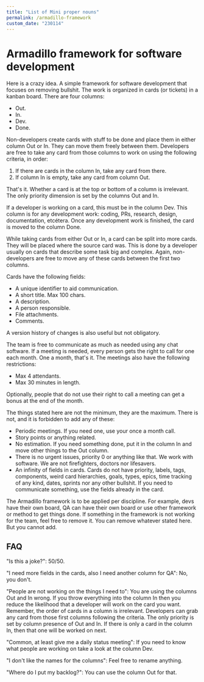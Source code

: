 ```yaml
---
title: "List of Mini proper nouns"
permalink: /armadillo-framework
custom_date: "230114"
---
```


# Armadillo framework for software development

Here is a crazy idea. A simple framework for software development that focuses on removing bullshit. The work is organized in cards (or tickets) in a kanban board. There are four columns:

- Out.
- In.
- Dev.
- Done.

Non-developers create cards with stuff to be done and place them in either column Out or In. They can move them freely between them. Developers are free to take any card from those columns to work on using the following criteria, in order:

1. If there are cards in the column In, take any card from there.
2. If column In is empty, take any card from column Out.

That's it. Whether a card is at the top or bottom of a column is irrelevant. The only priority dimension is set by the columns Out and In.

If a developer is working on a card, this must be in the column Dev. This column is for any development work: coding, PRs, research, design, documentation, etcétera. Once any development work is finished, the card is moved to the column Done.

While taking cards from either Out or In, a card can be split into more cards. They will be placed where the source card was. This is done by a developer usually on cards that describe some task big and complex. Again, non-developers are free to move any of these cards between the first two columns.

Cards have the following fields:

- A unique identifier to aid communication.
- A short title. Max 100 chars.
- A description.
- A person responsible.
- File attachments.
- Comments.

A version history of changes is also useful but not obligatory.

The team is free to communicate as much as needed using any chat software. If a meeting is needed, every person gets the right to call for one each month. One a month, that's it. The meetings also have the following restrictions:

- Max 4 attendants.
- Max 30 minutes in length.

Optionally, people that do not use their right to call a meeting can get a bonus at the end of the month.

The things stated here are not the minimum, they are the maximum. There is not, and it is forbidden to add any of these:

- Periodic meetings. If you need one, use your once a month call.
- Story points or anything related.
- No estimation. If you need something done, put it in the column In and move other things to the Out column.
- There is no urgent issues, priority 0 or anything like that. We work with software. We are not firefighters, doctors nor lifesavers.
- An infinity of fields in cards. Cards do not have priority, labels, tags, components, weird card hierarchies, goals, types, epics, time tracking of any kind, dates, sprints nor any other bullshit. If you need to communicate something, use the fields already in the card.

The Armadillo framework is to be applied per discipline. For example, devs have their own board, QA can have their own board or use other framework or method to get things done. If something in the framework is not working for the team, feel free to remove it. You can remove whatever stated here. But you cannot add.

## FAQ

"Is this a joke?": 50/50.

"I need more fields in the cards, also I need another column for QA": No, you don't.

"People are not working on the things I need to": You are using the columns Out and In wrong. If you throw everything into the column In then you reduce the likelihood that a developer will work on the card you want. Remember, the order of cards in a column is irrelevant. Developers can grab any card from those first columns following the criteria. The only priority is set by column presence of Out and In. If there is only a card in the column In, then that one will be worked on next.

"Common, at least give me a daily status meeting": If you need to know what people are working on take a look at the column Dev.

"I don't like the names for the columns": Feel free to rename anything.

"Where do I put my backlog?": You can use the column Out for that.
